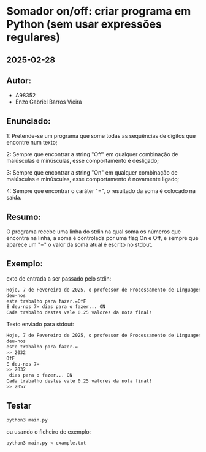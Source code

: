 # Somador on/off: criar programa em Python (sem usar expressões regulares)

## 2025-02-28

## Autor:

- A98352
- Enzo Gabriel Barros Vieira

## Enunciado:

1: Pretende-se um programa que some todas as sequências de dígitos que encontre num texto;

2: Sempre que encontrar a string "Off" em qualquer combinação de maiúsculas e minúsculas, esse comportamento é desligado;

3: Sempre que encontrar a string "On" em qualquer combinação de maiúsculas e minúsculas, esse comportamento é novamente ligado;

4: Sempre que encontrar o caráter "=", o resultado da soma é colocado na saída.

## Resumo:

O programa recebe uma linha do stdin na qual soma os números que encontra na linha, a soma é controlada por uma flag On e Off, e sempre que aparece um "=" o valor da soma atual é escrito no stdout.

## Exemplo:

exto de entrada a ser passado pelo stdin:

```sh
Hoje, 7 de Fevereiro de 2025, o professor de Processamento de Linguagens
deu-nos
este trabalho para fazer.=OfF
E deu-nos 7= dias para o fazer... ON
Cada trabalho destes vale 0.25 valores da nota final!
```

Texto enviado para stdout:

```sh
Hoje, 7 de Fevereiro de 2025, o professor de Processamento de Linguagens
deu-nos
este trabalho para fazer.=
>> 2032
OfF
E deu-nos 7=
>> 2032
 dias para o fazer... ON
Cada trabalho destes vale 0.25 valores da nota final!
>> 2057
```

## Testar

```sh
python3 main.py
```

ou usando o ficheiro de exemplo:

```sh
python3 main.py < example.txt
```
